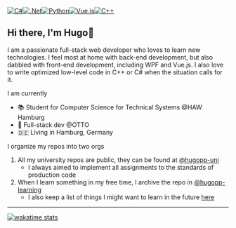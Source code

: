 [<img alt="C#" src="https://img.shields.io/badge/c%23-%23239120.svg?style=for-the-badge&logo=csharp&logoColor=white"/><img alt=".Net" src="https://img.shields.io/badge/.NET-5C2D91?style=for-the-badge&logo=.net&logoColor=white"/><img alt="Python" src="https://img.shields.io/badge/python-3670A0?style=for-the-badge&logo=python&logoColor=ffdd54"/><img alt="Vue.js" src="https://img.shields.io/badge/Vue.js-35495E?style=for-the-badge&logo=vuedotjs&logoColor=4FC08D"/><img alt="C++" src="https://img.shields.io/badge/c++-%2300599C.svg?style=for-the-badge&logo=c%2B%2B&logoColor=white"/>](#)

## Hi there, I'm Hugo👋 
I am a passionate full-stack web developer who loves to learn new technologies. I feel most at home with back-end development, but also dabbled with front-end development, including WPF and Vue.js. I also love to write optimized low-level code in C++ or C# when the situation calls for it.

I am currently
- 📚 Student for Computer Science for Technical Systems @HAW Hamburg
- 💼 Full-stack dev @OTTO
- :de: Living in Hamburg, Germany

I organize my repos into two orgs
1. All my university repos are public, they can be found at [@hugopp-uni](https://github.com/hugoppp-uni)
    - I always aimed to implement all assignments to the standards of production code
1. When I learn something in my free time, I archive the repo in [@hugopp-learning](https://github.com/hugoppp-learning)
    - I also keep a list of things I might want to learn in the future [here](https://github.com/users/hugoppp/projects/2)

<hr>

[![wakatime stats](https://github-readme-stats.vercel.app/api/wakatime?username=hugop\&layout=compact\&langs_count=14\&custom_title=Most%20used%20languages%20since%20Feb%202021\&Cache-Control:no-cache)](https://wakatime.com/@hugop)
